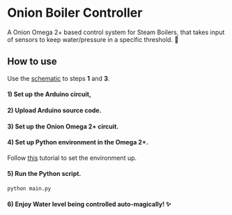 # Onion Boiler Controller
A Onion Omega 2+ based control system for Steam Boilers, that takes input of sensors to keep water/pressure in a specific threshold. :steam_locomotive:

## How to use
Use the [schematic](https://github.com/brunnotelma/onion-boiler-controller/blob/master/schematic.png) to steps **1** and **3**.

#### 1) Set up the Arduino circuit, 

#### 2) Upload Arduino source code.

#### 3) Set up the Onion Omega 2+ circuit.

#### 4) Set up Python environment in the Omega 2+.
Follow [this](https://docs.onion.io/omega2-docs/gpio-python-module.html#gpio-python-module) tutorial to set the environment up.

#### 5) Run the Python script.
```sh
python main.py
```

#### 6) Enjoy Water level being controlled auto-magically! :sparkles: